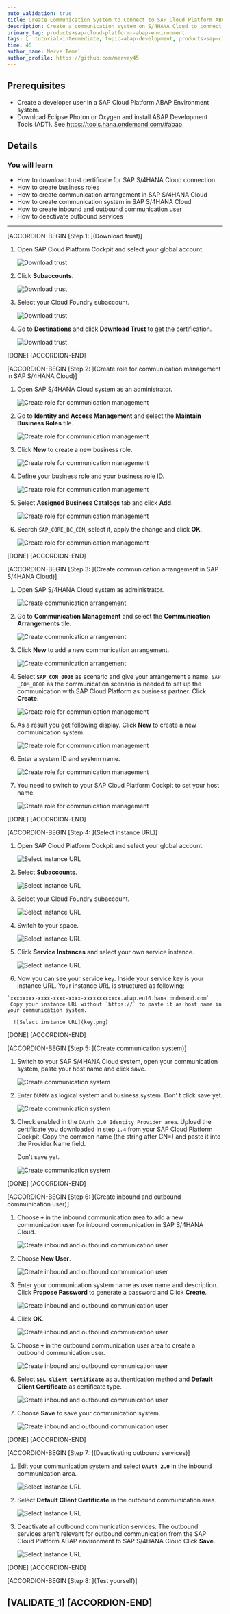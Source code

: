 ```yaml
---
auto_validation: true
title: Create Communication System to Connect to SAP Cloud Platform ABAP environment.
description: Create a communication system on S/4HANA Cloud to connect to SAP Cloud Platform ABAP environment.
primary_tag: products>sap-cloud-platform--abap-environment
tags: [  tutorial>intermediate, topic>abap-development, products>sap-cloud-platform ]
time: 45
author_name: Merve Temel
author_profile: https://github.com/mervey45
---
```


## Prerequisites  
 - Create a developer user in a SAP Cloud Platform ABAP Environment system.
 - Download Eclipse Photon or Oxygen and install ABAP Development Tools (ADT). See <https://tools.hana.ondemand.com/#abap>.

## Details
### You will learn  
  - How to download trust certificate for SAP S/4HANA Cloud connection
  - How to create business roles
  - How to create communication arrangement in SAP S/4HANA Cloud
  - How to create communication system in SAP S/4HANA Cloud
  - How to create inbound and outbound communication user
  - How to deactivate outbound services

---

[ACCORDION-BEGIN [Step 1: ](Download trust)]
  1. Open SAP Cloud Platform Cockpit and select your global account.

      ![Download trust](download.png)

  2. Click **Subaccounts**.

      ![Download trust](subaccount.png)

  3. Select your Cloud Foundry subaccount.

      ![Download trust](cloudfoundry.png)

  4. Go to **Destinations** and click **Download Trust** to get the certification.

      ![Download trust](destination.png)

[DONE]
[ACCORDION-END]

[ACCORDION-BEGIN [Step 2: ](Create role for communication management in SAP S/4HANA Cloud)]

  1. Open SAP S/4HANA Cloud system as an administrator.

      ![Create role for communication management](administrator.png)

  2. Go to **Identity and Access Management** and select the **Maintain Business Roles** tile.

      ![Create role for communication management](identity.png)

  3. Click **New** to create a new business role.

      ![Create role for communication management](role.png)

  4. Define your business role and your business role ID.

      ![Create role for communication management](id.png)

  5. Select **Assigned Business Catalogs** tab and click **Add**.

      ![Create role for communication management](catalog.png)

  6. Search `SAP_CORE_BC_COM`, select it, apply the change and click **OK**.

      ![Create role for communication management](apply.png)


[DONE]
[ACCORDION-END]

[ACCORDION-BEGIN [Step 3: ](Create communication arrangement in SAP S/4HANA Cloud)]
  1. Open SAP S/4HANA Cloud system as administrator.

      ![Create communication arrangement](administrator.png)

  2. Go to **Communication Management** and select the **Communication Arrangements** tile.

      ![Create communication arrangement](communication.png)

  3. Click **New** to add a new communication arrangement.

      ![Create communication arrangement](arrangement.png)

  4. Select **`SAP_COM_0008`** as scenario and give your arrangement a name.
     `SAP _COM_0008` as the communication scenario is needed to set up the communication with SAP Cloud Platform as business partner.
     Click **Create**.

      ![Create role for communication management](scenario.png)

  5. As a result you get following display. Click **New** to create a new communication system.

      ![Create role for communication management](new.png)

  6. Enter a system ID and system name.

      ![Create role for communication management](systemid.png)

 7. You need to switch to your SAP Cloud Platform Cockpit to set your host name.

      ![Create role for communication management](switch.png)

[DONE]
[ACCORDION-END]

[ACCORDION-BEGIN [Step 4: ](Select instance URL)]
  1. Open SAP Cloud Platform Cockpit and select your global account.

      ![Select instance URL](global.png)

  2. Select **Subaccounts**.

      ![Select instance URL](subaccounts.png)

  3. Select your Cloud Foundry subaccount.

      ![Select instance URL](cloudfoundry.png)

  4. Switch to your space.

      ![Select instance URL](space.png)

  5. Click **Service Instances** and select your own service instance.

      ![Select instance URL](instance.png)

  6. Now you can see your service key. Inside your service key is your instance URL.
     Your instance URL is structured as following:

    `xxxxxxxx-xxxx-xxxx-xxxx-xxxxxxxxxxxx.abap.eu10.hana.ondemand.com`
     Copy your instance URL without `https://` to paste it as host name in your communication system.

      ![Select instance URL](key.png)


[DONE]
[ACCORDION-END]

[ACCORDION-BEGIN [Step 5: ](Create communication system)]
  1. Switch to your SAP S/4HANA Cloud system, open your communication system, paste your host name and click save.

      ![Create communication system](comsys.png)

  2. Enter `DUMMY` as logical system and business system. Don' t click save yet.

      ![Create communication system](dummy.png)

  3. Check enabled in the `OAuth 2.0 Identity Provider area`. Upload the certificate
     you downloaded in step `1.4` from your SAP Cloud Platform Cockpit.
     Copy the common name (the string after CN=) and paste it into the Provider Name field.

     Don't save yet.

      ![Create communication system](oauth.png)

[DONE]
[ACCORDION-END]

[ACCORDION-BEGIN [Step 6: ](Create inbound and outbound communication user)]
  1. Choose **`+`** in the inbound communication area to add a new communication user for inbound communication in SAP S/4HANA Cloud.

      ![Create inbound and outbound communication user](inbound.png)

  2. Choose **New User**.

      ![Create inbound and outbound communication user](inbound2.png)

  3. Enter your communication system name as user name and description. Click **Propose Password** to generate a password and
     Click **Create**.

      ![Create inbound and outbound communication user](inbound3.png)

  4. Click **OK**.

      ![Create inbound and outbound communication user](inbound4.png)

  5. Choose **`+`** in the outbound communication user area to create a outbound communication user.

      ![Create inbound and outbound communication user](inbound5.png)

  6. Select **`SSL Client Certificate`** as authentication method and **Default Client Certificate** as certificate type.

      ![Create inbound and outbound communication user](inbound6.png)

  7. Choose **Save** to save your communication system.

      ![Create inbound and outbound communication user](inbound7.png)

[DONE]
[ACCORDION-END]

[ACCORDION-BEGIN [Step 7: ](Deactivating outbound services)]
  1. Edit your communication system and select **`OAuth 2.0`** in the inbound communication area.

      ![Select Instance URL](deactivate.png)

  2. Select **Default Client Certificate** in the outbound communication area.

      ![Select Instance URL](deactivate2.png)

  3. Deactivate all outbound communication services. The outbound services aren't relevant
     for outbound communication from the SAP Cloud Platform ABAP environment to SAP S/4HANA Cloud
     Click **Save**.

      ![Select Instance URL](deactivate3.png)

[DONE]
[ACCORDION-END]

[ACCORDION-BEGIN [Step 8: ](Test yourself)]

[VALIDATE_1]
[ACCORDION-END]
---

